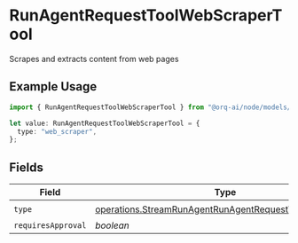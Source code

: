 # RunAgentRequestToolWebScraperTool

Scrapes and extracts content from web pages

## Example Usage

```typescript
import { RunAgentRequestToolWebScraperTool } from "@orq-ai/node/models/operations";

let value: RunAgentRequestToolWebScraperTool = {
  type: "web_scraper",
};
```

## Fields

| Field                                                                                                                            | Type                                                                                                                             | Required                                                                                                                         | Description                                                                                                                      |
| -------------------------------------------------------------------------------------------------------------------------------- | -------------------------------------------------------------------------------------------------------------------------------- | -------------------------------------------------------------------------------------------------------------------------------- | -------------------------------------------------------------------------------------------------------------------------------- |
| `type`                                                                                                                           | [operations.StreamRunAgentRunAgentRequestToolAgentsType](../../models/operations/streamrunagentrunagentrequesttoolagentstype.md) | :heavy_check_mark:                                                                                                               | N/A                                                                                                                              |
| `requiresApproval`                                                                                                               | *boolean*                                                                                                                        | :heavy_minus_sign:                                                                                                               | N/A                                                                                                                              |